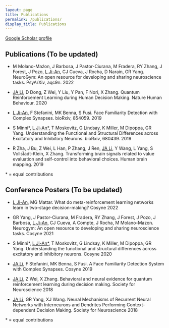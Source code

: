 ```yaml
---
layout: page
title: Publications
permalink: /publications/
display_title: Publications
---
```


[Google Scholar profile](https://scholar.google.com/citations?user=lge1u8kAAAAJ)


## Publications  (To be updated)

 - M Molano-Maźon, J Barbosa, J Pastor-Ciurana, M Fradera, RY Zhang, J Forest, J Pozo, <ins>L Ji-An</ins>, CJ Cueva, J Rocha, D Narain, GR Yang. NeuroGym: An open resource for developing and sharing neuroscience tasks. PsyArXiv, aqc9n. 2022

 - <ins>JA Li</ins>, D Dong, Z Wei, Y Liu, Y Pan, F Nori, X Zhang. Quantum Reinforcement Learning during Human Decision Making. Nature Human Behaviour. 2020

 - <ins>L Ji-An</ins>, F Stefanini, MK Benna, S Fusi. Face Familiarity Detection with Complex Synapses. bioRxiv, 854059. 2019

 - S Minni\*, <ins>L Ji-An\*</ins>, T Moskovitz, G Lindsay, K Miller, M Dipoppa, GR Yang. Understanding the Functional and Structural Differences across Excitatory and Inhibitory Neurons. bioRxiv, 680439. 2019

 - R Zha, J Bu, Z Wei, L Han, P Zhang, J Ren, <ins>JA Li</ins>, Y Wang, L Yang, S Vollsẗadt-Klein, X Zhang. Transforming brain signals related to value evaluation and self-control into behavioral choices. Human brain mapping. 2019

\* = equal contributions

## Conference Posters  (To be updated)

 - <ins>L Ji-An</ins>, MG Mattar. What do meta-reinforcement learning networks learn in two-stage decision-making? Cosyne 2022

 - GR Yang, J Pastor-Ciurana, M Fradera, RY Zhang, J Forest, J Pozo, J Barbosa, <ins>L Ji-An</ins>, CJ Cueva, A Compte, J Rocha, M Molano-Mazon. Neurogym: An open resource to developing and sharing neuroscience tasks. Cosyne 2021

 - S Minni\*, <ins>L Ji-An\*</ins>, T Moskovitz, G Lindsay, K Miller, M Dipoppa, GR Yang. Understanding the functional and structural differences across excitatory and inhibitory neurons. Cosyne 2020

 - <ins>JA Li</ins>, F Stefanini, MK Benna, S Fusi. A Face Familiarity Detection System with Complex Synapses. Cosyne 2019

 - <ins>JA Li</ins>, Z Wei, X Zhang. Behavioral and neural evidence for quantum reinforcement learning during decision making. Society for Neuroscience 2018

 - <ins>JA Li</ins>, GR Yang, XJ Wang. Neural Mechanisms of Recurrent Neural Networks with Interneurons and Dendrites Performing Context-dependent Decision Making. Society for Neuroscience 2018

\* = equal contributions
